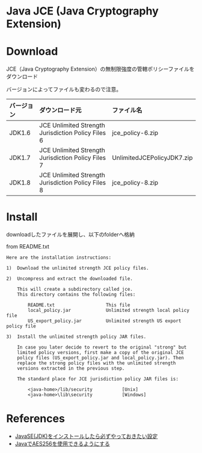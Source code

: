 Java JCE (Java Cryptography Extension)
===================================


# Download

JCE（Java Cryptography Extension）の無制限強度の管轄ポリシーファイルをダウンロード

バージョンによってファイルも変わるので注意。

| バージョン | ダウンロード元                                     | ファイル名                 |
|:-----------|:---------------------------------------------------|:---------------------------|
| JDK1.6     | JCE Unlimited Strength Jurisdiction Policy Files 6 | jce_policy-6.zip           |
| JDK1.7     | JCE Unlimited Strength Jurisdiction Policy Files 7 | UnlimitedJCEPolicyJDK7.zip |
| JDK1.8     | JCE Unlimited Strength Jurisdiction Policy Files 8 | jce_policy-8.zip           |


# Install

downloadしたファイルを展開し、以下のfolderへ格納

from README.txt

```
Here are the installation instructions:

1)  Download the unlimited strength JCE policy files.

2)  Uncompress and extract the downloaded file.

    This will create a subdirectory called jce.
    This directory contains the following files:

        README.txt                   This file
        local_policy.jar             Unlimited strength local policy file
        US_export_policy.jar         Unlimited strength US export policy file

3)  Install the unlimited strength policy JAR files.

    In case you later decide to revert to the original "strong" but
    limited policy versions, first make a copy of the original JCE
    policy files (US_export_policy.jar and local_policy.jar). Then
    replace the strong policy files with the unlimited strength
    versions extracted in the previous step.

    The standard place for JCE jurisdiction policy JAR files is:

        <java-home>/lib/security           [Unix]
        <java-home>\lib\security           [Windows]
```

# References

+ [JavaSE(JDK)をインストールしたら必ずやっておきたい設定](http://qiita.com/tool-taro/items/1d3787e786c6d2ebfedd)
+ [JavaでAES256を使用できるようにする](http://qiita.com/mizuki_takahashi/items/cc26a7fd51aa04396e92)
